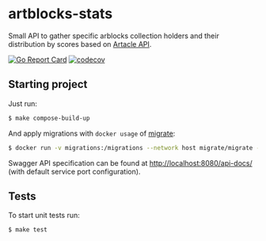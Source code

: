 # artblocks-stats

Small API to gather specific arblocks collection holders and their distribution by scores based on [Artacle API](https://artacle.github.io/api-docs/).

[![Go Report Card](https://goreportcard.com/badge/github.com/zd4rova/artblocks-stats)](https://goreportcard.com/report/github.com/zd4rova/artblocks-stats)
[![codecov](https://codecov.io/gh/zd4r/artblocks-stats/branch/main/graph/badge.svg?token=5KTBZW0IH6)](https://codecov.io/gh/zd4r/artblocks-stats)
## Starting project
Just run:
```bash
$ make compose-build-up
```
And apply migrations with `docker usage` of [migrate](https://github.com/golang-migrate/migrate):
```bash
$ docker run -v migrations:/migrations --network host migrate/migrate -path=/migrations/ -database 'postgres://user:pass@localhost:5432/holders?sslmode=disable' up
```
Swagger API specification can be found at [http://localhost:8080/api-docs/](http://localhost:8080/api-docs/) (with default service port configuration).
## Tests
To start unit tests run:
```bash
$ make test
```